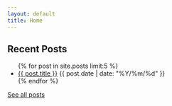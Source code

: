 ```yaml
---
layout: default
title: Home
---
```


## Recent Posts

<ul class="posts">
  {% for post in site.posts limit:5 %}
    <li class="post">
      <a href="{{ post.url }}">{{ post.title }}</a>
      <time class="publish-date" datetime="{{ post.date | date: '%F' }}">
        {{ post.date | date: "%Y/%m/%d" }}
      </time>
    </li>
  {% endfor %}
</ul>

[See all posts](/posts.html)
